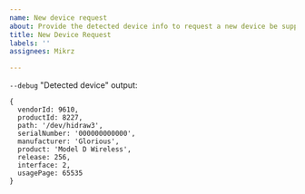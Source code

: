 ```yaml
---
name: New device request
about: Provide the detected device info to request a new device be supported.
title: New Device Request
labels: ''
assignees: Mikrz

---
```


`--debug` "Detected device" output:
```
{
  vendorId: 9610,
  productId: 8227,
  path: '/dev/hidraw3',
  serialNumber: '000000000000',
  manufacturer: 'Glorious',
  product: 'Model D Wireless',
  release: 256,
  interface: 2,
  usagePage: 65535
}
```
